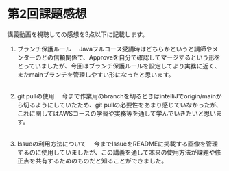 # 第2回課題感想
講義動画を視聴しての感想を3点以下に記載します。

1. ブランチ保護ルール
　Javaフルコース受講時はどちらかというと講師やメンターのとの信頼関係で、Approveを自分で確認してマージするという形をとっていましたが、今回はブランチ保護ルールを設定してより実務に近く、またmainブランチを管理しやすい形になったと思います。<br><br>

2. git pullの使用
　今まで作業用のbranchを切るときはintelliJでorigin/mainから切るようにしていたため、git pullの必要性をあまり感じていなかったが、これに関してはAWSコースの学習や実務等を通して学んでいきたいと思います。<br><br>

3. Issueの利用方法について
　今までIssueをREADMEに掲載する画像を管理するのに使用していましたが、この講義を通して本来の使用方法が課題や修正点を共有するためのものだと知ることができました。